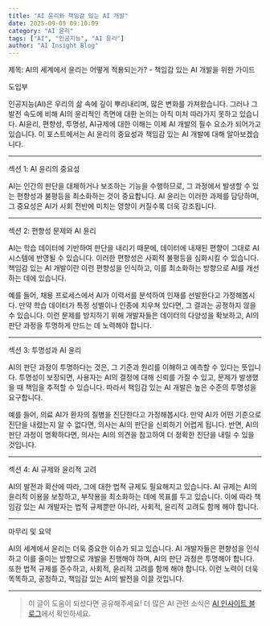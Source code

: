 ```yaml
---
title: "AI 윤리와 책임감 있는 AI 개발"
date: 2025-09-05 09:10:09
category: "AI 윤리"
tags: ["AI", "인공지능", "AI 윤리"]
author: "AI Insight Blog"
---
```


제목: AI의 세계에서 윤리는 어떻게 적용되는가? - 책임감 있는 AI 개발을 위한 가이드

도입부

인공지능(AI)은 우리의 삶 속에 깊이 뿌리내리며, 많은 변화를 가져왔습니다. 그러나 그 발전 속도에 비해 AI의 윤리적인 측면에 대한 논의는 아직 미처 따라가지 못하고 있습니다. AI윤리, 편향성, 투명성, AI규제에 대한 이해는 이제 AI 개발의 필수 요소가 되어가고 있습니다. 이 포스트에서는 AI 윤리의 중요성과 책임감 있는 AI 개발에 대해 알아보겠습니다.

---

섹션 1: AI 윤리의 중요성

AI는 인간의 판단을 대체하거나 보조하는 기능을 수행하므로, 그 과정에서 발생할 수 있는 편향성과 불평등을 최소화하는 것이 중요합니다. AI 윤리는 이러한 과제를 담당하며, 그 중요성은 AI가 사회 전반에 미치는 영향이 커질수록 더욱 강조됩니다.

---

섹션 2: 편향성 문제와 AI 윤리

AI는 학습 데이터에 기반하여 판단을 내리기 때문에, 데이터에 내재된 편향이 그대로 AI 시스템에 반영될 수 있습니다. 이러한 편향성은 사회적 불평등을 심화시킬 수 있습니다. 책임감 있는 AI 개발이란 이런 편향성을 인식하고, 이를 최소화하는 방향으로 AI를 개선하는 데에 있습니다.

예를 들어, 채용 프로세스에서 AI가 이력서를 분석하여 인재를 선발한다고 가정해봅시다. 만약 학습 데이터가 특정 성별이나 인종에 치우쳐 있다면, 그 결과는 공정하지 않을 수 있습니다. 이런 문제를 방지하기 위해 개발자들은 데이터의 다양성을 확보하고, AI의 판단 과정을 투명하게 만드는 데 노력해야 합니다.

---

섹션 3: 투명성과 AI 윤리

AI의 판단 과정이 투명하다는 것은, 그 기준과 원리를 이해하고 예측할 수 있다는 뜻입니다. 투명성이 보장되면, 사용자는 AI의 결정에 대해 신뢰를 가질 수 있고, 문제가 발생했을 때 책임을 추적할 수 있습니다. 따라서 책임감 있는 AI 개발은 높은 수준의 투명성을 요구합니다.

예를 들어, 의료 AI가 환자의 질병을 진단한다고 가정해봅시다. 만약 AI가 어떤 기준으로 진단을 내렸는지 알 수 없다면, 의사는 AI의 판단을 신뢰하기 어렵게 됩니다. 반면, AI의 판단 과정이 명확하다면, 의사는 AI의 의견을 참고하여 더 정확한 진단을 내릴 수 있을 것입니다.

---

섹션 4: AI 규제와 윤리적 고려

AI의 발전과 확산에 따라, 그에 대한 법적 규제도 필요해지고 있습니다. AI 규제는 AI의 윤리적 이용을 보장하고, 부작용을 최소화하는 데에 목표를 두고 있습니다. 이에 따라 책임감 있는 AI 개발자는 법적 규제뿐만 아니라, 사회적, 윤리적 고려도 함께 해야 합니다.

---

마무리 및 요약

AI의 세계에서 윤리는 더욱 중요한 이슈가 되고 있습니다. AI 개발자들은 편향성을 인식하고 이를 줄이는 방향으로 개발을 진행해야 하며, AI의 판단 과정은 투명해야 합니다. 또한 법적 규제를 준수하고, 사회적, 윤리적 고려를 함께 해야 합니다. 이런 노력이 더욱 똑똑하고, 공정하고, 책임감 있는 AI의 발전을 이끌 것입니다.

---

> 이 글이 도움이 되셨다면 공유해주세요! 
> 더 많은 AI 관련 소식은 [AI 인사이트 블로그](https://tonyhwang1004.github.io/ai-insight-blog)에서 확인하세요.
